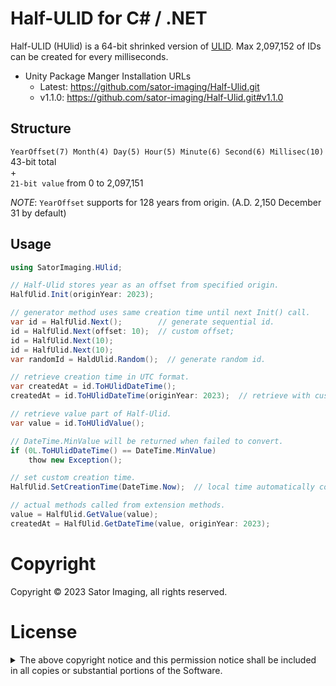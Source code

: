 <!-- omit in toc -->
# Half-ULID for C# / .NET

Half-ULID (HUlid) is a 64-bit shrinked version of [ULID](https://github.com/ulid/spec).
Max 2,097,152 of IDs can be created for every milliseconds.

- Unity Package Manger Installation URLs
    - Latest: https://github.com/sator-imaging/Half-Ulid.git
    - v1.1.0: https://github.com/sator-imaging/Half-Ulid.git#v1.1.0



## Structure

`YearOffset(7) Month(4) Day(5) Hour(5) Minute(6) Second(6) Millisec(10)` 43-bit total  
 +  
`21-bit value` from 0 to 2,097,151

*NOTE*: `YearOffset` supports for 128 years from origin. (A.D. 2,150 December 31 by default)



## Usage

```csharp
using SatorImaging.HUlid;

// Half-Ulid stores year as an offset from specified origin.
HalfUlid.Init(originYear: 2023);

// generator method uses same creation time until next Init() call.
var id = HalfUlid.Next();        // generate sequential id.
id = HalfUlid.Next(offset: 10);  // custom offset;
id = HalfUlid.Next(10);
id = HalfUlid.Next(10);
var randomId = HaldUlid.Random();  // generate random id.

// retrieve creation time in UTC format.
var createdAt = id.ToHUlidDateTime();
createdAt = id.ToHUlidDateTime(originYear: 2023);  // retrieve with custom year origin.

// retrieve value part of Half-Ulid.
var value = id.ToHUlidValue();

// DateTime.MinValue will be returned when failed to convert.
if (0L.ToHUlidDateTime() == DateTime.MinValue)
    thow new Exception();

// set custom creation time.
HalfUlid.SetCreationTime(DateTime.Now);  // local time automatically converted to UTC time.

// actual methods called from extension methods.
value = HalfUlid.GetValue(value);
createdAt = HalfUlid.GetDateTime(value, originYear: 2023);
```





# Copyright

Copyright &copy; 2023 Sator Imaging, all rights reserved.



# License


<p>
<details>
<summary>The above copyright notice and this permission notice shall be included in all
copies or substantial portions of the Software.</summary>

```text
MIT License

Copyright (c) 2023 Sator Imaging

Permission is hereby granted, free of charge, to any person obtaining a copy
of this software and associated documentation files (the "Software"), to deal
in the Software without restriction, including without limitation the rights
to use, copy, modify, merge, publish, distribute, sublicense, and/or sell
copies of the Software, and to permit persons to whom the Software is
furnished to do so, subject to the following conditions:

The above copyright notice and this permission notice shall be included in all
copies or substantial portions of the Software.

THE SOFTWARE IS PROVIDED "AS IS", WITHOUT WARRANTY OF ANY KIND, EXPRESS OR
IMPLIED, INCLUDING BUT NOT LIMITED TO THE WARRANTIES OF MERCHANTABILITY,
FITNESS FOR A PARTICULAR PURPOSE AND NONINFRINGEMENT. IN NO EVENT SHALL THE
AUTHORS OR COPYRIGHT HOLDERS BE LIABLE FOR ANY CLAIM, DAMAGES OR OTHER
LIABILITY, WHETHER IN AN ACTION OF CONTRACT, TORT OR OTHERWISE, ARISING FROM,
OUT OF OR IN CONNECTION WITH THE SOFTWARE OR THE USE OR OTHER DEALINGS IN THE
SOFTWARE.
```

</details>
</p>
